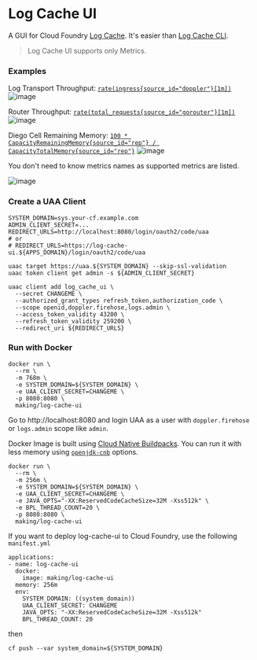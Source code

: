 # Log Cache UI

A GUI for Cloud Foundry [Log Cache](https://github.com/cloudfoundry/log-cache-release/blob/develop/src/README.md).
It's easier than [Log Cache CLI](https://github.com/cloudfoundry/log-cache-cli).

> Log Cache UI supports only Metrics.

### Examples

Log Transport Throughput: [`rate(ingress{source_id="doppler"}[1m])`](http://localhost:8080/index.html#rate(ingress%7Bsource_id%3D%22doppler%22%7D%5B1m%5D))
![image](https://user-images.githubusercontent.com/106908/77849315-c395d180-7205-11ea-8d25-d7a081f60c9c.png)

Router Throughput: [`rate(total_requests{source_id="gorouter"}[1m])`](http://localhost:8080/index.html#rate(total_requests%7Bsource_id%3D%22gorouter%22%7D%5B1m%5D))
![image](https://user-images.githubusercontent.com/106908/77849338-ed4ef880-7205-11ea-9f79-36541fc8382a.png)

Diego Cell Remaining Memory: [`100 * CapacityRemainingMemory{source_id="rep"} / CapacityTotalMemory{source_id="rep"}`](http://localhost:8080/index.html#100%20*%20CapacityRemainingMemory%7Bsource_id%3D%22rep%22%7D%20%2F%20CapacityTotalMemory%7Bsource_id%3D%22rep%22%7D)
![image](https://user-images.githubusercontent.com/106908/77849357-09eb3080-7206-11ea-82a5-05b828e1a6ee.png)

You don't need to know metrics names as supported metrics are listed.

![image](https://user-images.githubusercontent.com/106908/77848705-a6f79a80-7201-11ea-8e7b-09506639368e.png)

### Create a UAA Client

```
SYSTEM_DOMAIN=sys.your-cf.example.com
ADMIN_CLIENT_SECRET=...
REDIRECT_URLS=http://localhost:8080/login/oauth2/code/uaa
# or
# REDIRECT_URLS=https://log-cache-ui.${APPS_DOMAIN}/login/oauth2/code/uaa

uaac target https://uaa.${SYSTEM_DOMAIN} --skip-ssl-validation
uaac token client get admin -s ${ADMIN_CLIENT_SECRET}

uaac client add log_cache_ui \
  --secret CHANGEME \
  --authorized_grant_types refresh_token,authorization_code \
  --scope openid,doppler.firehose,logs.admin \
  --access_token_validity 43200 \
  --refresh_token_validity 259200 \
  --redirect_uri ${REDIRECT_URLS}
```

### Run with Docker

```
docker run \
  --rm \
  -m 768m \
  -e SYSTEM_DOMAIN=${SYSTEM_DOMAIN} \
  -e UAA_CLIENT_SECRET=CHANGEME \
  -p 8080:8080 \
  making/log-cache-ui
```

Go to http://localhost:8080 and login UAA as a user with `doppler.firehose` or `logs.admin` scope like `admin`.

Docker Image is built using [Cloud Native Buildpacks](https://buildpacks.io).
You can run it with less memory using [`openjdk-cnb`](https://github.com/cloudfoundry/openjdk-cnb) options.

```
docker run \
  --rm \
  -m 256m \
  -e SYSTEM_DOMAIN=${SYSTEM_DOMAIN} \
  -e UAA_CLIENT_SECRET=CHANGEME \
  -e JAVA_OPTS="-XX:ReservedCodeCacheSize=32M -Xss512k" \
  -e BPL_THREAD_COUNT=20 \
  -p 8080:8080 \
  making/log-cache-ui
```

If you want to deploy log-cache-ui to Cloud Foundry, use the following `manifest.yml`

```
applications:
- name: log-cache-ui
  docker:
    image: making/log-cache-ui
  memory: 256m
  env:
    SYSTEM_DOMAIN: ((system_domain))
    UAA_CLIENT_SECRET: CHANGEME
    JAVA_OPTS: "-XX:ReservedCodeCacheSize=32M -Xss512k"
    BPL_THREAD_COUNT: 20
```

then

```
cf push --var system_domain=${SYSTEM_DOMAIN}
```
